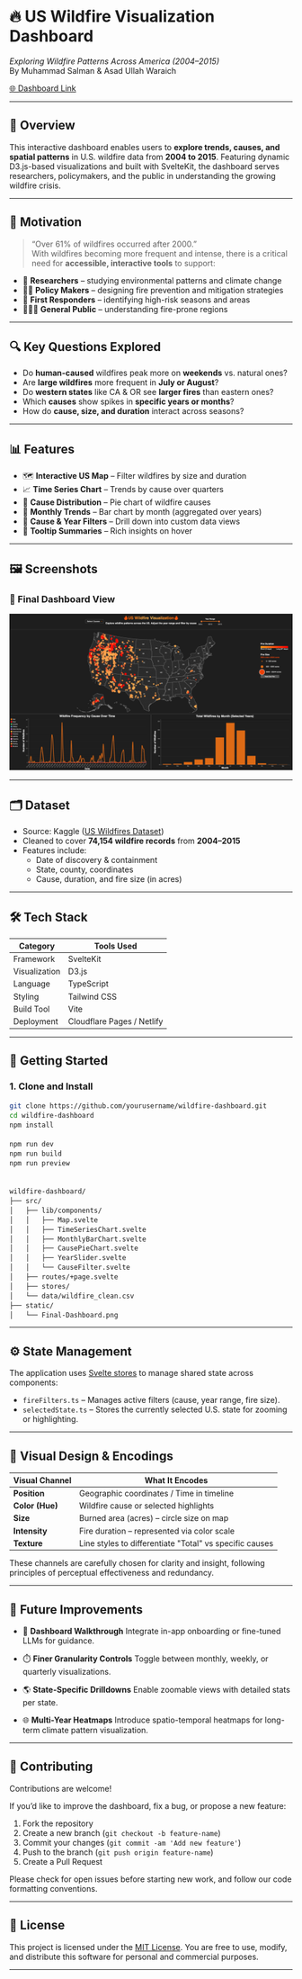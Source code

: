 # 🔥 US Wildfire Visualization Dashboard

_Exploring Wildfire Patterns Across America (2004–2015)_  
By Muhammad Salman & Asad Ullah Waraich

[🌐 Dashboard Link](https://569ca5ff.us-wildfires.pages.dev)

---

## 🧭 Overview

This interactive dashboard enables users to **explore trends, causes, and spatial patterns** in U.S. wildfire data from **2004 to 2015**. Featuring dynamic D3.js-based visualizations and built with SvelteKit, the dashboard serves researchers, policymakers, and the public in understanding the growing wildfire crisis.

---

## 🎯 Motivation

> “Over 61% of wildfires occurred after 2000.”  
> With wildfires becoming more frequent and intense, there is a critical need for **accessible, interactive tools** to support:

- 🔬 **Researchers** – studying environmental patterns and climate change
- 🧑‍⚖️ **Policy Makers** – designing fire prevention and mitigation strategies
- 🚒 **First Responders** – identifying high-risk seasons and areas
- 🧑‍🤝‍🧑 **General Public** – understanding fire-prone regions

---

## 🔍 Key Questions Explored

- Do **human-caused** wildfires peak more on **weekends** vs. natural ones?
- Are **large wildfires** more frequent in **July or August**?
- Do **western states** like CA & OR see **larger fires** than eastern ones?
- Which **causes** show spikes in **specific years or months**?
- How do **cause, size, and duration** interact across seasons?

---

## 📊 Features

- 🗺️ **Interactive US Map** – Filter wildfires by size and duration
- 📈 **Time Series Chart** – Trends by cause over quarters
- 🥧 **Cause Distribution** – Pie chart of wildfire causes
- 📅 **Monthly Trends** – Bar chart by month (aggregated over years)
- 📍 **Cause & Year Filters** – Drill down into custom data views
- 📎 **Tooltip Summaries** – Rich insights on hover

---

## 🖼️ Screenshots

### 🧯 Final Dashboard View

![Wildfire Dashboard Screenshot](/static/Final-Dashboard.png)

---

## 🗂️ Dataset

- Source: Kaggle ([US Wildfires Dataset](https://www.kaggle.com/datasets/))
- Cleaned to cover **74,154 wildfire records** from **2004–2015**
- Features include:
  - Date of discovery & containment
  - State, county, coordinates
  - Cause, duration, and fire size (in acres)

---

## 🛠️ Tech Stack

| Category      | Tools Used                 |
| ------------- | -------------------------- |
| Framework     | SvelteKit                  |
| Visualization | D3.js                      |
| Language      | TypeScript                 |
| Styling       | Tailwind CSS               |
| Build Tool    | Vite                       |
| Deployment    | Cloudflare Pages / Netlify |

---

## 🚀 Getting Started

### 1. Clone and Install

```bash
git clone https://github.com/yourusername/wildfire-dashboard.git
cd wildfire-dashboard
npm install

npm run dev
npm run build
npm run preview


wildfire-dashboard/
├── src/
│   ├── lib/components/
│   │   ├── Map.svelte
│   │   ├── TimeSeriesChart.svelte
│   │   ├── MonthlyBarChart.svelte
│   │   ├── CausePieChart.svelte
│   │   ├── YearSlider.svelte
│   │   └── CauseFilter.svelte
│   ├── routes/+page.svelte
│   ├── stores/
│   └── data/wildfire_clean.csv
├── static/
│   └── Final-Dashboard.png
```

---

## ⚙️ State Management

The application uses [Svelte stores](https://svelte.dev/docs/svelte-store) to manage shared state across components:

- `fireFilters.ts` – Manages active filters (cause, year range, fire size).
- `selectedState.ts` – Stores the currently selected U.S. state for zooming or highlighting.

---

## 🎨 Visual Design & Encodings

| Visual Channel   | What It Encodes                              |
|------------------|-----------------------------------------------|
| **Position**      | Geographic coordinates / Time in timeline     |
| **Color (Hue)**   | Wildfire cause or selected highlights         |
| **Size**          | Burned area (acres) – circle size on map      |
| **Intensity**     | Fire duration – represented via color scale   |
| **Texture**       | Line styles to differentiate "Total" vs specific causes |

These channels are carefully chosen for clarity and insight, following principles of perceptual effectiveness and redundancy.

---

## 🧩 Future Improvements

- 🧭 **Dashboard Walkthrough**
  Integrate in-app onboarding or fine-tuned LLMs for guidance.

- ⏱️ **Finer Granularity Controls**
  Toggle between monthly, weekly, or quarterly visualizations.

- 🌎 **State-Specific Drilldowns**
  Enable zoomable views with detailed stats per state.

- 🌐 **Multi-Year Heatmaps**
  Introduce spatio-temporal heatmaps for long-term climate pattern visualization.

---

## 🤝 Contributing

Contributions are welcome!

If you’d like to improve the dashboard, fix a bug, or propose a new feature:

1. Fork the repository
2. Create a new branch (`git checkout -b feature-name`)
3. Commit your changes (`git commit -am 'Add new feature'`)
4. Push to the branch (`git push origin feature-name`)
5. Create a Pull Request

Please check for open issues before starting new work, and follow our code formatting conventions.

---

## 📄 License

This project is licensed under the [MIT License](LICENSE).
You are free to use, modify, and distribute this software for personal and commercial purposes.

---
```
